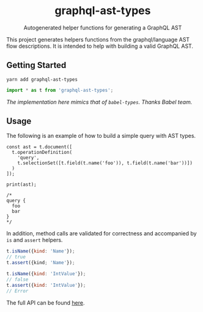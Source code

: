 <h1 align="center">graphql-ast-types</h1>
<p align="center">Autogenerated helper functions for generating a GraphQL AST</p>


This project generates helpers functions from the graphql/language AST flow descriptions. It is intended to help with building a valid GraphQL AST.

## Getting Started

`yarn add graphql-ast-types`

```js
import * as t from 'graphql-ast-types';
```

_The implementation here mimics that of `babel-types`. Thanks Babel team._

## Usage

The following is an example of how to build a simple query with AST types.

```
const ast = t.document([
  t.operationDefinition(
    'query',
    t.selectionSet([t.field(t.name('foo')), t.field(t.name('bar'))])
  )
]);

print(ast);

/*
query {
  foo
  bar
}
*/

```

In addition, method calls are validated for correctness and accompanied by `is` and `assert` helpers.

```js
t.isName({kind: 'Name'});
// true
t.assert({kind; 'Name'});

t.isName({kind: 'IntValue'});
// false
t.assert({kind: 'IntValue'});
// Error

```

The full API can be found [here](https://github.com/imranolas/graphql-ast-types/blob/master/api.md).